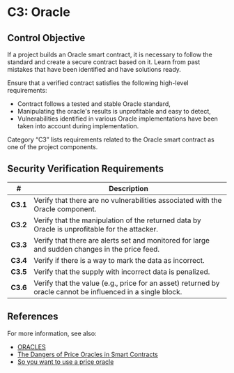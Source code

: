 # C3: Oracle

## Control Objective

If a project builds an Oracle smart contract, it is necessary to follow the standard and create a secure contract based on it. Learn from past mistakes that have been identified and have solutions ready.

Ensure that a verified contract satisfies the following high-level requirements:
* Contract follows a tested and stable Oracle standard,
* Manipulating the oracle's results is unprofitable and easy to detect,
* Vulnerabilities identified in various Oracle implementations have been taken into account during implementation.

Category “C3” lists requirements related to the Oracle smart contract as one of the project components.

## Security Verification Requirements

| # | Description |
| --- | --- |
| **C3.1** | Verify that there are no vulnerabilities associated with the Oracle component. |
| **C3.2** | Verify that the manipulation of the returned data by Oracle is unprofitable for the attacker. |
| **C3.3** | Verify that there are alerts set and monitored for large and sudden changes in the price feed. |
| **C3.4** | Verify if there is a way to mark the data as incorrect. |
| **C3.5** | Verify that the supply with incorrect data is penalized. |
| **C3.6** | Verify that the value (e.g., price for an asset) returned by oracle cannot be influenced in a single block. |

## References

For more information, see also:

* [ORACLES](https://ethereum.org/en/developers/docs/oracles/)
* [The Dangers of Price Oracles in Smart Contracts](https://www.youtube.com/watch?v=YGO7nzpXCeA)
* [So you want to use a price oracle](https://samczsun.com/so-you-want-to-use-a-price-oracle/)
